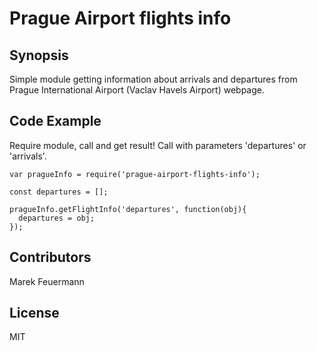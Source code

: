 # Prague Airport flights info

## Synopsis

Simple module getting information about arrivals and departures from
Prague International Airport (Vaclav Havels Airport) webpage.

## Code Example

Require module, call and get result!
Call with parameters 'departures' or 'arrivals'.

```
var pragueInfo = require('prague-airport-flights-info');

const departures = [];

pragueInfo.getFlightInfo('departures', function(obj){
  departures = obj;
});

```

## Contributors

Marek Feuermann

## License

MIT
